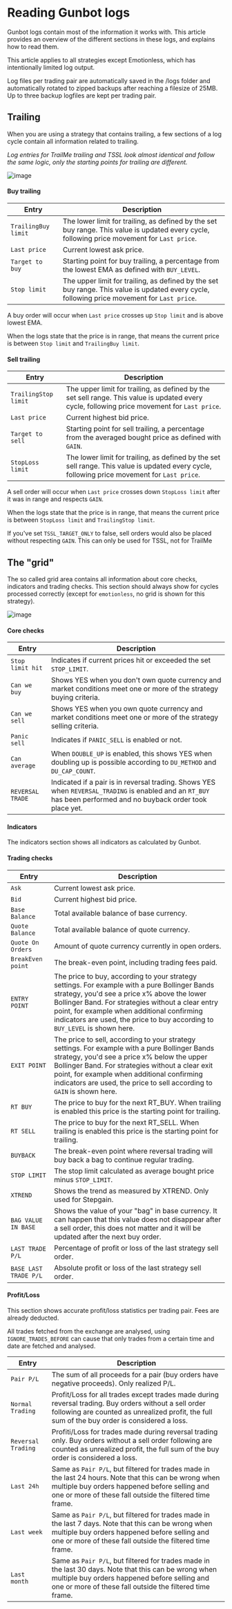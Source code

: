 # Reading Gunbot logs

Gunbot logs contain most of the information it works with. This article provides an overview of the different sections in these logs, and explains how to read them.

This article applies to all strategies except Emotionless, which has intentionally limited log output.

Log files per trading pair are automatically saved in the /logs folder and automatically rotated to zipped backups after reaching a filesize of 25MB. Up to three backup logfiles are kept per trading pair.


## Trailing

When you are using a strategy that contains trailing, a few sections of a log cycle contain all information related to trailing. 

*Log entries for TrailMe trailing and TSSL look almost identical and follow the same logic, only the starting points for trailing are different.*



![image](https://user-images.githubusercontent.com/2372008/41924015-3d28d2e6-7969-11e8-8cab-4637c23f70fb.png)



#### Buy trailing

| Entry               | Description                                                  |
| ------------------- | ------------------------------------------------------------ |
| `TrailingBuy limit` | The lower limit for trailing, as defined by the set buy range. This value is updated every cycle, following price movement for `Last price`. |
| `Last price`        | Current lowest ask price.                                    |
| `Target to buy`     | Starting point for buy trailing, a percentage from the lowest EMA as defined with `BUY_LEVEL`. |
| `Stop limit`        | The upper limit for trailing, as defined by the set buy range. This value is updated every cycle, following price movement for `Last price`. |

A buy order will occur when `Last price` crosses up `Stop limit` and is above lowest EMA.

When the logs state that the price is in range, that means the current price is between `Stop limit` and `TrailingBuy limit`.



#### Sell trailing

| Entry                | Description                                                  |
| -------------------- | ------------------------------------------------------------ |
| `TrailingStop limit` | The upper limit for trailing, as defined by the set sell range. This value is updated every cycle, following price movement for `Last price`. |
| `Last price`         | Current highest bid price.                                   |
| `Target to sell`     | Starting point for sell trailing, a percentage from the averaged bought price as defined with `GAIN`. |
| `StopLoss limit`     | The lower limit for trailing, as defined by the set sell range. This value is updated every cycle, following price movement for `Last price`. |

A sell order will occur when `Last price` crosses down `StopLoss limit` after it was in range and respects `GAIN`.

When the logs state that the price is in range, that means the current price is between `StopLoss limit` and `TrailingStop limit`.

If you've set `TSSL_TARGET_ONLY` to false, sell orders would also be placed without respecting `GAIN`. This can only be used for TSSL, not for TrailMe





## The "grid"

The so called grid area contains all information about core checks, indicators and trading checks. This section should always show for cycles processed correctly (except for `emotionless`, no grid is shown for this strategy).



![image](https://user-images.githubusercontent.com/2372008/41924087-5e62f810-7969-11e8-9967-6b6299c1bba3.png)



#### Core checks

| Entry            | Description                                                  |
| ---------------- | ------------------------------------------------------------ |
| `Stop limit hit` | Indicates if current prices hit or exceeded the set `STOP_LIMIT`. |
| `Can we buy`     | Shows YES when you don't own quote currency and market conditions meet one or more of the strategy buying criteria. |
| `Can we sell`    | Shows YES when you own quote currency and market conditions meet one or more of the strategy selling criteria. |
| `Panic sell`     | Indicates if `PANIC_SELL` is enabled or not.                 |
| `Can average`    | When `DOUBLE_UP` is enabled, this shows YES when doubling up is possible according to `DU_METHOD` and `DU_CAP_COUNT`. |
| `REVERSAL TRADE` | Indicated if a pair is in reversal trading. Shows YES when `REVERSAL_TRADING` is enabled and an `RT_BUY` has been performed and no buyback order took place yet. |



#### Indicators

The indicators section shows all indicators as calculated by Gunbot.



#### Trading checks

| Entry                 | Description                                                  |
| --------------------- | ------------------------------------------------------------ |
| `Ask`                 | Current lowest ask price.                                    |
| `Bid`                 | Current highest bid price.                                   |
| `Base Balance`        | Total available balance of base currency.                    |
| `Quote Balance`       | Total available balance of quote currency.                   |
| `Quote On Orders`     | Amount of quote currency currently in open orders.           |
| `BreakEven point`    | The break-even point, including trading fees paid.                                    |
| `ENTRY POINT`         | The price to buy, according to your strategy settings. For example with a pure Bollinger Bands strategy, you'd see a price x% above the lower Bollinger Band. For strategies without a clear entry point, for example when additional confirming indicators are used, the price to buy according to `BUY_LEVEL` is shown here. |
| `EXIT POINT`          | The price to sell, according to your strategy settings. For example with a pure Bollinger Bands strategy, you'd see a price x% below the upper Bollinger Band. For strategies without a clear exit point, for example when additional confirming indicators are used, the price to sell according to `GAIN` is shown here. |
| `RT BUY`         | The price to buy for the next RT_BUY. When trailing is enabled this price is the starting point for trailing. |
| `RT SELL`         | The price to buy for the next RT_SELL. When trailing is enabled this price is the starting point for trailing. |
| `BUYBACK`         | The break-even point where reversal trading will buy back a bag to continue regular trading. |
| `STOP LIMIT`          | The stop limit calculated as average bought price minus `STOP_LIMIT`. |
| `XTREND`              | Shows the trend as measured by XTREND. Only used for Stepgain. |
| `BAG VALUE IN BASE`              | Shows the value of your "bag" in base currency. It can happen that this value does not disappear after a sell order, this does not matter and it will be updated after the next buy order. |
| `LAST TRADE P/L`      | Percentage of profit or loss of the last strategy sell order. |
| `BASE LAST TRADE P/L` | Absolute profit or loss of the last strategy sell order. |



#### Profit/Loss

This section shows accurate profit/loss statistics per trading pair. Fees are already deducted.

All trades fetched from the exchange are analysed, using `IGNORE_TRADES_BEFORE` can cause that only trades from a certain time and date are fetched and analysed.

| Entry                 | Description                                                  |
| --------------------- | ------------------------------------------------------------ |
| `Pair P/L`                 | The sum of all proceeds for a pair (buy orders have negative proceeds). Only realized P/L. |
| `Normal Trading`                 | Profit/Loss for all trades except trades made during reversal trading. Buy orders without a sell order following are counted as unrealized profit, the full sum of the buy order is considered a loss.                                  |
| `Reversal Trading`                 | Profiti/Loss for trades made during reversal trading only. Buy orders without a sell order following are counted as unrealized profit, the full sum of the buy order is considered a loss.                                |
| `Last 24h`                 | Same as `Pair P/L`, but filtered for trades made in the last 24 hours. Note that this can be wrong when multiple buy orders happened before selling and one or more of these fall outside the filtered time frame.                                   |
| `Last week`                 | Same as `Pair P/L`, but filtered for trades made in the last 7 days.  Note that this can be wrong when multiple buy orders happened before selling and one or more of these fall outside the filtered time frame.                                    |
| `Last month`                 | Same as `Pair P/L`, but filtered for trades made in the last 30 days.  Note that this can be wrong when multiple buy orders happened before selling and one or more of these fall outside the filtered time frame.                                    |






